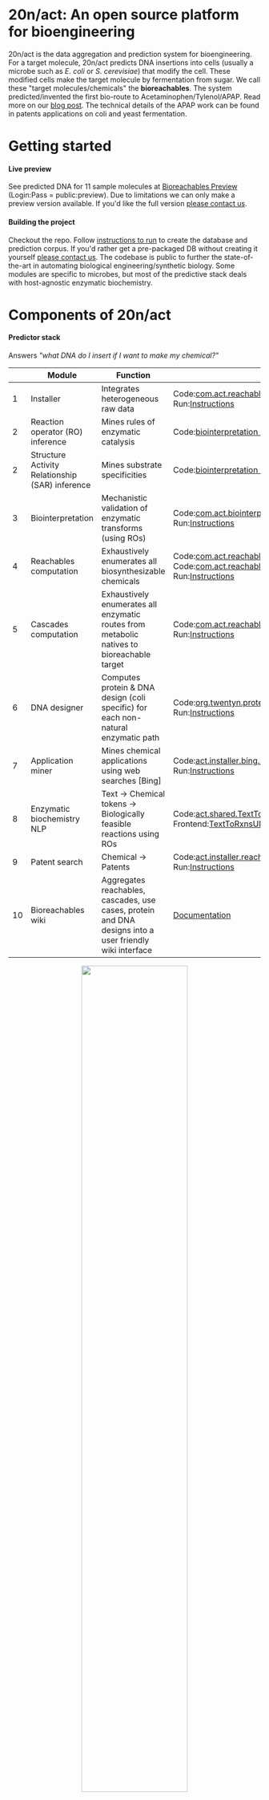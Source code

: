
20n/act: An open source platform for bioengineering
===

20n/act is the data aggregation and prediction system for bioengineering. For a target molecule, 20n/act predicts DNA insertions into cells (usually a microbe such as _E. coli_ or _S. cerevisiae_) that modify the cell. These modified cells make the target molecule by fermentation from sugar. We call these "target molecules/chemicals" the __bioreachables__. The system predicted/invented the first bio-route to Acetaminophen/Tylenol/APAP. Read more on our [blog post](http://20n.com/blog.html#bio-acetaminophen). The technical details of the APAP work can be found in patents applications on coli and yeast fermentation.

Getting started
===
#### Live preview
See predicted DNA for 11 sample molecules at [Bioreachables Preview](https://preview.bioreachables.com/) (Login:Pass = public:preview). Due to limitations we can only make a preview version available. If you'd like the full version [please contact us](mailto:act@20n.com?Subject=Purchase%20request%20for%20Enterprise%20Edition%20of%20Bioreachables%20Wiki).

#### Building the project
Checkout the repo. Follow [instructions to run](wikiServices#1-wiki-content-generation) to create the database and prediction corpus. If you'd rather get a pre-packaged DB without creating it yourself [please contact us](mailto:act@20n.com?Subject=Purchase%20request%20for%20pre-packaged%2020n-act%20DB.). The codebase is public to further the state-of-the-art in automating biological engineering/synthetic biology. Some modules are specific to microbes, but most of the predictive stack deals with host-agnostic enzymatic biochemistry.

Components of 20n/act
===

#### Predictor stack
Answers _"what DNA do I insert if I want to make my chemical?"_
  
  |   | Module | Function | Code |
  |---|---|---|---|
  | 1 | Installer | Integrates heterogeneous raw data | Code:[com.act.reachables.initdb](reachables/src/main/scala/initdb.scala) <br/>Run:[Instructions](wikiServices#create-an-act-db)
  | 2 | Reaction operator (RO) inference | Mines rules of enzymatic catalysis | Code:[biointerpretation module](reachables/src/main/java/com/act/biointerpretation)
  | 2 | Structure Activity Relationship (SAR) inference | Mines substrate specificities | Code:[biointerpretation module](reachables/src/main/java/com/act/biointerpretation)
  | 3 | Biointerpretation | Mechanistic validation of enzymatic transforms (using ROs) | Code:[com.act.biointerpretation.BiointerpretationDriver](reachables/src/main/java/com/act/biointerpretation/BiointerpretationDriver.java) <br> Run:[Instructions](wikiServices#run-biointerpretation)
  | 4 | Reachables computation | Exhaustively enumerates all biosynthesizable chemicals | Code:[com.act.reachables.reachables](reachables/src/main/scala/reachables.scala)<br>Code:[com.act.reachables.postprocess_reachables](reachables/src/main/scala/postprocess_reachables.scala)<br>Run:[Instructions](wikiServices#run-reachables-and-cascades)
  | 5 | Cascades computation | Exhaustively enumerates all enzymatic routes from metabolic natives to bioreachable target | Code:[com.act.reachables.cascades](reachables/src/main/scala/com/act/reachables/cascades.scala)<br>Run:[Instructions](wikiServices#run-reachables-and-cascades)
  | 6 | DNA designer | Computes protein & DNA design (coli specific) for each non-natural enzymatic path | Code:[org.twentyn.proteintodna.ProteinToDNADriver](reachables/src/main/java/org/twentyn/proteintodna/ProteinToDNADriver.java)<br>Run:[Instructions](wikiServices#building-dna-designs)
  | 7 | Application miner | Mines chemical applications using web searches [Bing] | Code:[act.installer.bing.BingSearcher](reachables/src/main/java/act/installer/bing/BingSearcher.java)<br>Run:[Instructions](wikiServices#augment-the-installer-with-bing-search-data)
  | 8 | Enzymatic biochemistry NLP | Text -> Chemical tokens -> Biologically feasible reactions using ROs | Code:[act.shared.TextToRxns](reachables/src/main/scala/act/shared/TextToRxns.scala)<br>Frontend:[TextToRxnsUI](reachables/src/main/r/TextToRxnsUI) |
  | 9 | Patent search | Chemical -> Patents | Code:[act.installer.reachablesexplorer.PatentFinder](reachables/src/main/java/act/installer/reachablesexplorer/PatentFinder.java)<br>Run:[Instructions](wikiServices#enrich-the-reachables-with-patents)
  | 10 | Bioreachables wiki | Aggregates reachables, cascades, use cases, protein and DNA designs into a user friendly wiki interface | [Documentation](wikiServices#2-new-wiki-instance-setup-steps)
  
  <p align="center"> <img width=65% src="http://20n.com/assets/video/making-apap-20n%3Aact-small.gif"> </p>

#### Analytics
Answers _"Is my bio-engineered cell doing what I want it to?"_  

  |   | Module | Function | Code |
  |---|---|---|---|
  | 1 | LCMS: Untargeted metabolomics | Deep-learnt signal processing to identify all chemical [side]effects of DNA engineering on cell | Code:[DeepLearningLcmsPeak](reachables/src/main/python/DeepLearningLcmsPeak)<br>Code:[com.act.lcms.UntargetedMetabolomics](reachables/src/main/scala/com/act/lcms/UntargetedMetabolomics.scala)
  | 2 | LCMS: Comparative visualization | Visualizing traces side-by-side from untargeted evaluation of over and underexpressed peaks | Doc:[LCMSDataVisualisation](reachables/src/main/r/LCMSDataVisualisation)

  <p align="center"> <img width=65% src="http://20n.com/assets/img/lcms-viz.png"> </p>
  
#### Unit economics of bioproduction
Answers _"Can I use bio-production to make this chemical at scale?"_  

  |   | Module | Function | Code
  |---|---|---|---|
  | 1 | Cost model: Manufacturing unit economics for large scale production | It backcalculates cell efficiency (yield, titers, productivity) objectives based on given COGS ($ per ton) of target chemical. From cell efficiency objectives it guesstimates the R&D investment (money and time) and ROI expectations | Code:[act.installer.bing.CostModel](reachables/src/main/scala/costmodel.scala)<br>Code (viz server):[costModelUI](reachables/src/main/r/costModelUI)<br>Source model:[XLS](http://20n.com/assets/spreadsheet/cost-model.xlsx)

License and Contributing
===
Code licensed under the GNU General Public License v3.0.
If an alternative license is desired, [please contact 20n](mailto:act@20n.com?Subject=Purchase%20request%20for%2020n-act%20codebase%20under%20commercial%20license).

Original Authors
===
* [Saurabh Srivastava](http://saurabh-srivastava.com/)
* [J. Christopher Anderson](https://www.linkedin.com/in/j-christopher-anderson-682b0594/)
* [Mark T. Daly](https://www.linkedin.com/in/marktdaly/)
* [Michael Lampe](https://www.linkedin.com/in/michael-lampe-57750761/)
* [Thomas Legrand](https://www.linkedin.com/in/thomaslegrand1/)
* [Vijay Ramakrishnan](https://www.linkedin.com/in/viramakrishnan/)
* [Gil Goldshlager](https://www.linkedin.com/in/gil-goldshlager-a78aa4b8/)
* [Nishant Kakar](https://www.linkedin.com/in/nishant-kakar-44937b74/)


